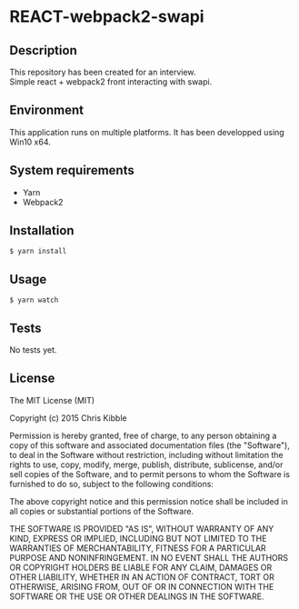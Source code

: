 # REACT-webpack2-swapi

## Description
This repository has been created for an interview.<br/>
Simple react + webpack2 front interacting with swapi.

## Environment 
This application runs on multiple platforms. It has been developped using Win10 x64.

## System requirements
- Yarn
- Webpack2

## Installation 
``` 
$ yarn install
```
## Usage
``` 
$ yarn watch
```

## Tests
No tests yet.

## License
The MIT License (MIT)

Copyright (c) 2015 Chris Kibble

Permission is hereby granted, free of charge, to any person obtaining a copy of this software and associated documentation files (the "Software"), to deal in the Software without restriction, including without limitation the rights to use, copy, modify, merge, publish, distribute, sublicense, and/or sell copies of the Software, and to permit persons to whom the Software is furnished to do so, subject to the following conditions:

The above copyright notice and this permission notice shall be included in all copies or substantial portions of the Software.

THE SOFTWARE IS PROVIDED "AS IS", WITHOUT WARRANTY OF ANY KIND, EXPRESS OR IMPLIED, INCLUDING BUT NOT LIMITED TO THE WARRANTIES OF MERCHANTABILITY, FITNESS FOR A PARTICULAR PURPOSE AND NONINFRINGEMENT. IN NO EVENT SHALL THE AUTHORS OR COPYRIGHT HOLDERS BE LIABLE FOR ANY CLAIM, DAMAGES OR OTHER LIABILITY, WHETHER IN AN ACTION OF CONTRACT, TORT OR OTHERWISE, ARISING FROM, OUT OF OR IN CONNECTION WITH THE SOFTWARE OR THE USE OR OTHER DEALINGS IN THE SOFTWARE.